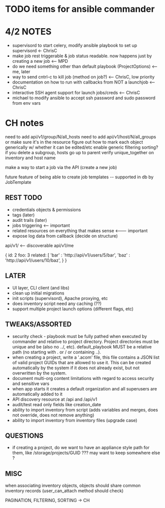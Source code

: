 TODO items for ansible commander
================================

4/2 NOTES
=========
* supervisord to start celery, modify ansible playbook to set up supervisord <- ChrisC
* make job rest triggerable & job status readable.  now happens just by creating a new job <-- MPD
* do we need something other than default playbook (ProjectOptions) <-- me, later
* way to send cntrl-c to kill job (method on job?) <-- ChrisC, low priority 
* documentation on how to run with callbacks from NOT a launchjob <-- ChrisC
* interactive SSH agent support for launch jobs/creds <-- ChrisC
* michael to modify ansible to accept ssh password and sudo password from env vars

CH notes
========
need to add api/v1/group/N/all_hosts
need to add api/v1/host/N/all_groups or make sure it's in the resource
figure out how to mark each object generically w/ whether it can be edited/etc
enable generic filtering
sorting?
if you delete a subgroup, hosts go up to parent
verify unique_together on inventory and host name

make a way to start a job via the API (create a new job)

future feature of being able to create job templates -- supported in db by JobTemplate

REST TODO
---------
* credentials objects & permissions
* tags (later)
* audit trails (later)
* jobs triggering <-- important
* related resources on everything that makes sense <--- important
* expose log data from callback (decide on structure)


api/v1/     <-- discoverable
api/v1/me   

{
   id: 2
   foo: 3
   related: [
     'bar' : 'http://api/v1/users/5/bar',
     'baz' : 'http://api/v1/users/10/baz',
   }
}

LATER
-----

* UI layer, CLI client (and libs)
* clean up initial migrations
* init scripts (supervisord), Apache proxying, etc
* does inventory script need any caching (??)
* support multiple project launch options (different flags, etc)


TWEAKS/ASSORTED
---------------

* security check - playbook must be fully pathed when executed by commander and relative to project
directory.  Project directories must be unique and be (also no ../, etc).  default_playbook MUST be a relative path (no starting with . or / or containing ..).
* when creating a project, write a '.acom' file, this file contains a JSON list of valid project GUIDs that are allowed to use it.  This can be created automatically by the system if it does not already exist, but not overwritten by the system.
* document multi-org content limitations with regard to access security and sensitive vars
* when app starts it creates a default organization and all superusers are automatically added to it
* API discovery resource at /api and /api/v1
* audit/test read only fields like creation_date
* ability to import inventory from script (adds variables and merges, does not override, does not remove anything)
* ability to import inventory from inventory files (upgrade case)

QUESTIONS
---------

* if creating a project, do we want to have an appliance style path for them, like
  /storage/projects/GUID ??? may want to keep somewhere else ?

MISC
----

when associating inventory objects, objects should share common inventory records (user_can_attach method should check)


PAGINATION, FILTERING, SORTING -> CH


